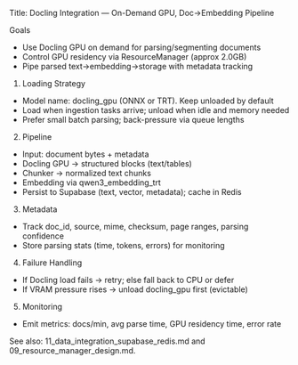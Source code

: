 Title: Docling Integration — On-Demand GPU, Doc→Embedding Pipeline

Goals
- Use Docling GPU on demand for parsing/segmenting documents
- Control GPU residency via ResourceManager (approx 2.0GB)
- Pipe parsed text→embedding→storage with metadata tracking

1) Loading Strategy
- Model name: docling_gpu (ONNX or TRT). Keep unloaded by default
- Load when ingestion tasks arrive; unload when idle and memory needed
- Prefer small batch parsing; back-pressure via queue lengths

2) Pipeline
- Input: document bytes + metadata
- Docling GPU → structured blocks (text/tables)
- Chunker → normalized text chunks
- Embedding via qwen3_embedding_trt
- Persist to Supabase (text, vector, metadata); cache in Redis

3) Metadata
- Track doc_id, source, mime, checksum, page ranges, parsing confidence
- Store parsing stats (time, tokens, errors) for monitoring

4) Failure Handling
- If Docling load fails → retry; else fall back to CPU or defer
- If VRAM pressure rises → unload docling_gpu first (evictable)

5) Monitoring
- Emit metrics: docs/min, avg parse time, GPU residency time, error rate

See also: 11_data_integration_supabase_redis.md and 09_resource_manager_design.md.

